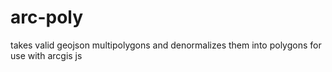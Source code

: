 arc-poly
========

takes valid geojson multipolygons and denormalizes them into polygons for use with arcgis js
